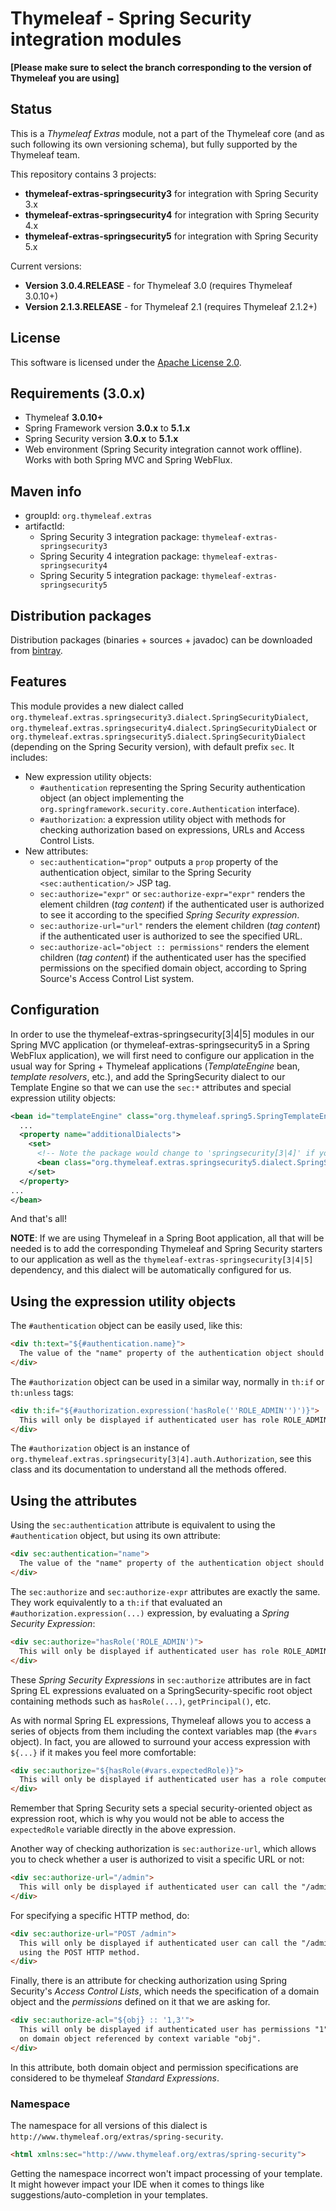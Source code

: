 
Thymeleaf - Spring Security integration modules
===============================================


**[Please make sure to select the branch corresponding to the version of Thymeleaf you are using]**


Status
------

This is a *Thymeleaf Extras* module, not a part of the Thymeleaf core (and as
such following its own versioning schema), but fully supported by the Thymeleaf
team.

This repository contains 3 projects:

 * **thymeleaf-extras-springsecurity3** for integration with Spring Security 3.x
 * **thymeleaf-extras-springsecurity4** for integration with Spring Security 4.x
 * **thymeleaf-extras-springsecurity5** for integration with Spring Security 5.x

Current versions: 

 * **Version 3.0.4.RELEASE** - for Thymeleaf 3.0 (requires Thymeleaf 3.0.10+)
 * **Version 2.1.3.RELEASE** - for Thymeleaf 2.1 (requires Thymeleaf 2.1.2+)


License
-------

This software is licensed under the [Apache License 2.0](http://www.apache.org/licenses/LICENSE-2.0.html).


Requirements (3.0.x)
--------------------

 * Thymeleaf **3.0.10+**
 * Spring Framework version **3.0.x** to **5.1.x**
 * Spring Security version **3.0.x** to **5.1.x**
 * Web environment (Spring Security integration cannot work offline). Works with
   both Spring MVC and Spring WebFlux.


Maven info
----------

 * groupId: `org.thymeleaf.extras`   
 * artifactId: 
    * Spring Security 3 integration package: `thymeleaf-extras-springsecurity3`
    * Spring Security 4 integration package: `thymeleaf-extras-springsecurity4`
    * Spring Security 5 integration package: `thymeleaf-extras-springsecurity5`


Distribution packages
---------------------

Distribution packages (binaries + sources + javadoc) can be downloaded from
[bintray](https://dl.bintray.com/thymeleaf/downloads).


Features
--------

This module provides a new dialect called `org.thymeleaf.extras.springsecurity3.dialect.SpringSecurityDialect`, 
`org.thymeleaf.extras.springsecurity4.dialect.SpringSecurityDialect` or 
`org.thymeleaf.extras.springsecurity5.dialect.SpringSecurityDialect` (depending
on the Spring Security version), with default prefix `sec`. It includes:
  
 * New expression utility objects:
    * `#authentication` representing the Spring Security authentication object
      (an object implementing the `org.springframework.security.core.Authentication`
      interface).
    * `#authorization`: a expression utility object with methods for checking
       authorization based on expressions, URLs and Access Control Lists.
 * New attributes:
    * `sec:authentication="prop"` outputs a `prop` property of the
      authentication object, similar to the Spring Security `<sec:authentication/>`
      JSP tag.
    * `sec:authorize="expr"` or `sec:authorize-expr="expr"` renders the element
      children (*tag content*) if the authenticated user is authorized to see it
      according to the specified *Spring Security expression*.
    * `sec:authorize-url="url"` renders the element children (*tag content*) if
      the authenticated user is authorized to see the specified URL.
    * `sec:authorize-acl="object :: permissions"` renders the element children
      (*tag content*) if the authenticated user has the specified permissions on
      the specified domain object, according to Spring Source's Access Control
      List system.


Configuration
-------------

In order to use the thymeleaf-extras-springsecurity[3|4|5] modules in our Spring
MVC application (or thymeleaf-extras-springsecurity5 in a Spring WebFlux
application), we will first need to configure our application in the usual way
for Spring + Thymeleaf applications (*TemplateEngine* bean, *template resolvers*, 
etc.), and add the SpringSecurity dialect to our Template Engine so that we can
use the `sec:*` attributes and special expression utility objects:

```xml
<bean id="templateEngine" class="org.thymeleaf.spring5.SpringTemplateEngine">
  ...
  <property name="additionalDialects">
    <set>
      <!-- Note the package would change to 'springsecurity[3|4]' if you are using that version -->
      <bean class="org.thymeleaf.extras.springsecurity5.dialect.SpringSecurityDialect"/>
    </set>
  </property>
...
</bean>
```

And that's all!

**NOTE**: If we are using Thymeleaf in a Spring Boot application, all that will
be needed is to add the corresponding Thymeleaf and Spring Security starters to
our application as well as the `thymeleaf-extras-springsecurity[3|4|5]`
dependency, and this dialect will be automatically configured for us.


Using the expression utility objects
------------------------------------

The `#authentication` object can be easily used, like this:

```html
<div th:text="${#authentication.name}">
  The value of the "name" property of the authentication object should appear here.
</div>
```

The `#authorization` object can be used in a similar way, normally in `th:if`
or `th:unless` tags:

```html
<div th:if="${#authorization.expression('hasRole(''ROLE_ADMIN'')')}">
  This will only be displayed if authenticated user has role ROLE_ADMIN.
</div>
```

The `#authorization` object is an instance of `org.thymeleaf.extras.springsecurity[3|4].auth.Authorization`,
see this class and its documentation to understand all the methods offered.


Using the attributes
--------------------

Using the `sec:authentication` attribute is equivalent to using the `#authentication`
object, but using its own attribute:

```html
<div sec:authentication="name">
  The value of the "name" property of the authentication object should appear here.
</div>
```

The `sec:authorize` and `sec:authorize-expr` attributes are exactly the same.
They work equivalently to a `th:if` that evaluated an `#authorization.expression(...)`
expression, by evaluating a *Spring Security Expression*:

```html
<div sec:authorize="hasRole('ROLE_ADMIN')">
  This will only be displayed if authenticated user has role ROLE_ADMIN.
</div>
```

These *Spring Security Expressions* in `sec:authorize` attributes are in fact
Spring EL expressions evaluated on a SpringSecurity-specific root object
containing methods such as `hasRole(...)`, `getPrincipal()`, etc.

As with normal Spring EL expressions, Thymeleaf allows you to access a series of
objects from them including the context variables map (the `#vars` object). In
fact, you are allowed to surround your access expression with `${...}` if it
makes you feel more comfortable:

```html
<div sec:authorize="${hasRole(#vars.expectedRole)}">
  This will only be displayed if authenticated user has a role computed by the controller.
</div>
```

Remember that Spring Security sets a special security-oriented object as
expression root, which is why you would not be able to access the `expectedRole`
variable directly in the above expression. 

Another way of checking authorization is `sec:authorize-url`, which allows you
to check whether a user is authorized to visit a specific URL or not:

```html
<div sec:authorize-url="/admin">
  This will only be displayed if authenticated user can call the "/admin" URL.
</div>
```

For specifying a specific HTTP method, do:

```html
<div sec:authorize-url="POST /admin">
  This will only be displayed if authenticated user can call the "/admin" URL
  using the POST HTTP method.
</div>
```

Finally, there is an attribute for checking authorization using Spring Security's
*Access Control Lists*, which needs the specification of a domain object and the
*permissions* defined on it that we are asking for.

```html
<div sec:authorize-acl="${obj} :: '1,3'">
  This will only be displayed if authenticated user has permissions "1" and "3"
  on domain object referenced by context variable "obj".
</div>
```

In this attribute, both domain object and permission specifications are considered
to be thymeleaf *Standard Expressions*.


### Namespace

The namespace for all versions of this dialect is `http://www.thymeleaf.org/extras/spring-security`.

```html
<html xmlns:sec="http://www.thymeleaf.org/extras/spring-security">
```

Getting the namespace incorrect won't impact processing of your template. It
might however impact your IDE when it comes to things like suggestions/auto-completion
in your templates.
